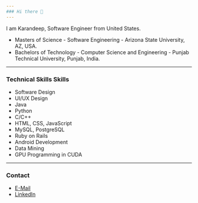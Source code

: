 ```yaml
---
### Hi there 👋
---
```

I am Karandeep, Software Engineer from United States.
- Masters of Science - Software Engineering - Arizona State University, AZ, USA.
- Bachelors of Technology - Computer Science and Engineering - Punjab Technical University, Punjab, India.
---
### Technical Skills Skills
- Software Design
- UI/UX Design
- Java
- Python
- C/C++
- HTML, CSS, JavaScript
- MySQL, PostgreSQL
- Ruby on Rails
- Android Development
- Data Mining
- GPU Programming in CUDA
---
### Contact
- [E-Mail](mailto:karandeep.grewal97@gmail.com)
- [LinkedIn](https://www.linkedin.com/in/ksgrewal)
